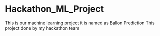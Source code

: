 # Hackathon_ML_Project
This is our machine learning project it is named as Ballon Prediction 
This project done by my hackathon team
